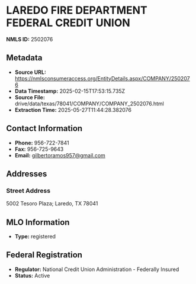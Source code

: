# LAREDO FIRE DEPARTMENT FEDERAL CREDIT UNION

**NMLS ID:** 2502076

## Metadata
- **Source URL:** https://nmlsconsumeraccess.org/EntityDetails.aspx/COMPANY/2502076
- **Data Timestamp:** 2025-02-15T17:53:15.735Z
- **Source File:** drive/data/texas/78041/COMPANY/COMPANY_2502076.html
- **Extraction Time:** 2025-05-27T11:44:28.382076

## Contact Information
- **Phone:** 956-722-7841
- **Fax:** 956-725-9643
- **Email:** gilbertoramos957@gmail.com

## Addresses
### Street Address
5002 Tesoro Plaza; Laredo, TX 78041

## MLO Information
- **Type:** registered

## Federal Registration
- **Regulator:** National Credit Union Administration - Federally Insured
- **Status:** Active
